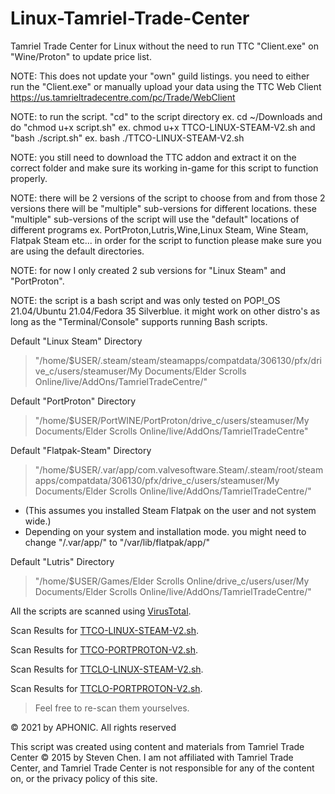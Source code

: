 # Linux-Tamriel-Trade-Center
Tamriel Trade Center for Linux without the need to run TTC "Client.exe" on "Wine/Proton" to update price list.

NOTE: This does not update your "own" guild listings. you need to either run the "Client.exe" or manually upload your data using the TTC Web Client https://us.tamrieltradecentre.com/pc/Trade/WebClient

NOTE: to run the script. "cd" to the script directory ex. cd ~/Downloads and do "chmod u+x script.sh" ex. chmod u+x TTCO-LINUX-STEAM-V2.sh and "bash ./script.sh" ex. bash ./TTCO-LINUX-STEAM-V2.sh

NOTE: you still need to download the TTC addon and extract it on the correct folder and make sure its working in-game for this script to function properly.

NOTE: there will be 2 versions of the script to choose from and from those 2 versions there will be "multiple" sub-versions for different locations. these "multiple" sub-versions of the script will use the "default" locations of different programs ex. PortProton,Lutris,Wine,Linux Steam, Wine Steam, Flatpak Steam etc... in order for the script to function please make sure you are using the default directories.

NOTE: for now I only created 2 sub versions for "Linux Steam" and "PortProton".

NOTE: the script is a bash script and was only tested on POP!_OS 21.04/Ubuntu 21.04/Fedora 35 Silverblue. it might work on other distro's as long as the "Terminal/Console" supports running Bash scripts.


Default "Linux Steam" Directory
> "/home/$USER/.steam/steam/steamapps/compatdata/306130/pfx/drive_c/users/steamuser/My Documents/Elder Scrolls Online/live/AddOns/TamrielTradeCentre/"

Default "PortProton" Directory
> "/home/$USER/PortWINE/PortProton/drive_c/users/steamuser/My Documents/Elder Scrolls Online/live/AddOns/TamrielTradeCentre"

Default "Flatpak-Steam" Directory
> "/home/$USER/.var/app/com.valvesoftware.Steam/.steam/root/steamapps/compatdata/306130/pfx/drive_c/users/steamuser/My Documents/Elder Scrolls Online/live/AddOns/TamrielTradeCentre/"

- (This assumes you installed Steam Flatpak on the user and not system wide.)
- Depending on your system and installation mode. you might need to change "/.var/app/" to "/var/lib/flatpak/app/"


Default "Lutris" Directory
> "/home/$USER/Games/Elder Scrolls Online/drive_c/users/user/My Documents/Elder Scrolls Online/live/AddOns/TamrielTradeCentre/"


All the scripts are scanned using [VirusTotal](https://www.virustotal.com/gui/home/upload).

Scan Results for [TTCO-LINUX-STEAM-V2.sh](https://www.virustotal.com/gui/file/ab8e2998f51d9092eabb7f2ee833334bee35835418a798964d7dd0dfd1d09f42/detection).

Scan Results for [TTCO-PORTPROTON-V2.sh](https://www.virustotal.com/gui/file/9e9d56f4ba75054a2ca2ec846a04da0caf7f54f0603ffd067fc9b78f7076c661/detection).

Scan Results for [TTCLO-LINUX-STEAM-V2.sh](https://www.virustotal.com/gui/file/f8072e123ff48e4a8feb70ad44dd5386c477829fe84ec71f7fdfc09bcbe07260/detection).

Scan Results for [TTCLO-PORTPROTON-V2.sh](https://www.virustotal.com/gui/file/fc553d6593139294b9bd472b1127df1d2d913cfd4bd0434b6e44661ed359bf56/detection).

> Feel free to re-scan them yourselves.

© 2021 by APHONIC. All rights reserved

This script was created using content and materials from Tamriel Trade Center © 2015 by Steven Chen. I am not affiliated with Tamriel Trade Center, and Tamriel Trade Center is not responsible for any of the content on, or the privacy policy of this site.

